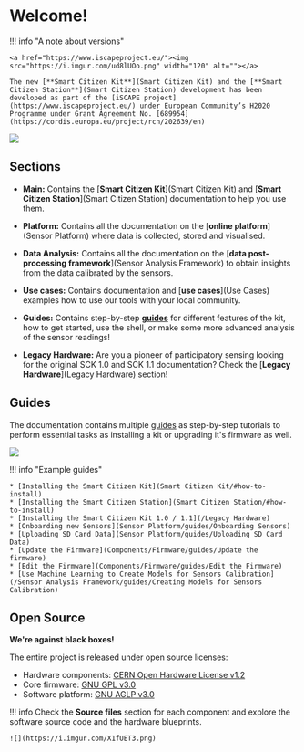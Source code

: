 Welcome!
========

!!! info "A note about versions"

    <a href="https://www.iscapeproject.eu/"><img src="https://i.imgur.com/ud8lUOo.png" width="120" alt=""></a>

    The new [**Smart Citizen Kit**](Smart Citizen Kit) and the [**Smart Citizen Station**](Smart Citizen Station) development has been developed as part of the [iSCAPE project](https://www.iscapeproject.eu/) under European Community’s H2020 Programme under Grant Agreement No. [689954](https://cordis.europa.eu/project/rcn/202639/en)

![](https://i.imgur.com/0U9T29b.jpg)

## Sections

* **Main:** Contains the [**Smart Citizen Kit**](Smart Citizen Kit) and [**Smart Citizen Station**](Smart Citizen Station) documentation to help you use them.

* **Platform:** Contains all the documentation on the [**online platform**](Sensor Platform) where data is collected, stored and visualised.

* **Data Analysis:** Contains all the documentation on the [**data post-processing framework**](Sensor Analysis Framework) to obtain insights from the data calibrated by the sensors.

* **Use cases:** Contains documentation and [**use cases**](Use Cases) examples how to use our tools with your local community.

* **Guides:** Contains step-by-step [**guides**](Guides) for different features of the kit, how to get started, use the shell, or make some more advanced analysis of the sensor readings!

* **Legacy Hardware:** Are you a pioneer of participatory sensing looking for the original SCK 1.0 and SCK 1.1 documentation? Check the [**Legacy Hardware**](Legacy Hardware) section!

## Guides

The documentation contains multiple [guides](/Guides) as step-by-step tutorials to perform essential tasks as installing a kit or upgrading it's firmware as well.

![](https://i.imgur.com/feS0bZ8.jpg)

!!! info "Example guides"

    * [Installing the Smart Citizen Kit](Smart Citizen Kit/#how-to-install)
    * [Installing the Smart Citizen Station](Smart Citizen Station/#how-to-install)
    * [Installing the Smart Citizen Kit 1.0 / 1.1](/Legacy Hardware)
    * [Onboarding new Sensors](Sensor Platform/guides/Onboarding Sensors)
    * [Uploading SD Card Data](Sensor Platform/guides/Uploading SD Card Data)
    * [Update the Firmware](Components/Firmware/guides/Update the firmware)
    * [Edit the Firmware](Components/Firmware/guides/Edit the Firmware)
    * [Use Machine Learning to Create Models for Sensors Calibration](/Sensor Analysis Framework/guides/Creating Models for Sensors Calibration)

## Open Source

**We're against black boxes!**

The entire project is released under open source licenses: 

* Hardware components: [CERN Open Hardware License v1.2](https://www.ohwr.org/licenses/cern-ohl/license_versions/v1.2)
* Core firmware: [GNU GPL v3.0](https://www.gnu.org/licenses/gpl-3.0.en.html)
* Software platform: [GNU AGLP v3.0](https://www.gnu.org/licenses/agpl-3.0.en.html)

!!! info
    Check the **Source files** section for each component and explore the software source code and the hardware blueprints.

    ![](https://i.imgur.com/X1fUET3.png)
